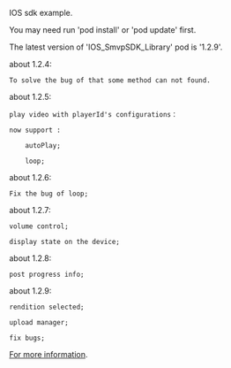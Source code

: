 IOS sdk example.

You may need run 'pod install' or 'pod update' first.

The latest version of 'IOS_SmvpSDK_Library' pod is '1.2.9'.

about 1.2.4:
 
	To solve the bug of that some method can not found.

about 1.2.5:
 
	play video with playerId's configurations：
	
	now support :
	
		autoPlay;
	
		loop;

about 1.2.6:
 
	Fix the bug of loop;	

about 1.2.7:

	volume control;

	display state on the device;

about 1.2.8:

	post progress info;

about 1.2.9:

	rendition selected;

	upload manager;

	fix bugs;
	 

[For more information](https://github.com/stonemountain/IOS_SmvpSDK_Library).
